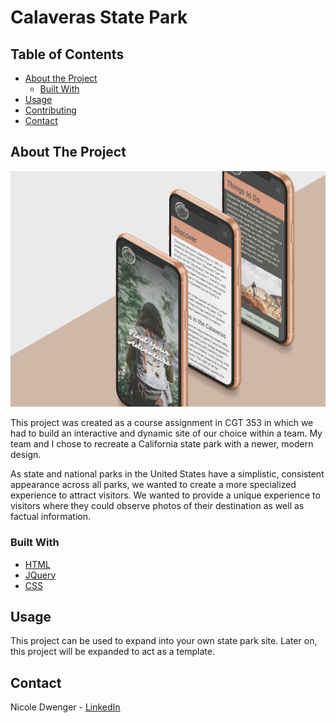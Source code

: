 <!--
*** Thanks for checking out this README Template. If you have a suggestion that would
*** make this better, please fork the repo and create a pull request or simply open
*** an issue with the tag "enhancement".
*** Thanks again! Now go create something AMAZING! :D
-->





<!-- PROJECT SHIELDS -->
<!--
*** I'm using markdown "reference style" links for readability.
*** Reference links are enclosed in brackets [ ] instead of parentheses ( ).
*** See the bottom of this document for the declaration of the reference variables
*** for contributors-url, forks-url, etc. This is an optional, concise syntax you may use.
*** https://www.markdownguide.org/basic-syntax/#reference-style-links
-->

# Calaveras State Park

<!-- TABLE OF CONTENTS -->
## Table of Contents

* [About the Project](#about-the-project)
  * [Built With](#built-with)
* [Usage](#usage)
* [Contributing](#contributing)
* [Contact](#contact)



<!-- ABOUT THE PROJECT -->
## About The Project

![Calaveras State Park Screen Shot][product-screenshot]

This project was created as a course assignment in CGT 353 in which we had to build an interactive and dynamic site of our choice within a team. My team and I chose to recreate a California state park with a newer, modern design.

As state and national parks in the United States have a simplistic, consistent appearance across all parks, we wanted to create a more specialized experience to attract visitors. We wanted to provide a unique experience to visitors where they could observe photos of their destination as well as factual information.

### Built With
* [HTML](https://www.w3schools.com/html/)
* [JQuery](https://jquery.com)
* [CSS](https://www.w3schools.com/css/default.asp)

<!-- USAGE EXAMPLES -->
## Usage

This project can be used to expand into your own state park site. Later on, this project will be expanded to act as a template.

<!-- CONTACT -->
## Contact

Nicole Dwenger - [LinkedIn](https://www.linkedin.com/in/nicoledwenger/)


<!-- MARKDOWN LINKS & IMAGES -->
<!-- https://www.markdownguide.org/basic-syntax/#reference-style-links -->
[contributors-shield]: https://img.shields.io/github/contributors/othneildrew/Best-README-Template.svg?style=flat-square
[contributors-url]: https://github.com/othneildrew/Best-README-Template/graphs/contributors
[forks-shield]: https://img.shields.io/github/forks/othneildrew/Best-README-Template.svg?style=flat-square
[forks-url]: https://github.com/othneildrew/Best-README-Template/network/members
[stars-shield]: https://img.shields.io/github/stars/othneildrew/Best-README-Template.svg?style=flat-square
[stars-url]: https://github.com/othneildrew/Best-README-Template/stargazers
[issues-shield]: https://img.shields.io/github/issues/othneildrew/Best-README-Template.svg?style=flat-square
[issues-url]: https://github.com/othneildrew/Best-README-Template/issues
[license-shield]: https://img.shields.io/github/license/othneildrew/Best-README-Template.svg?style=flat-square
[license-url]: https://github.com/othneildrew/Best-README-Template/blob/master/LICENSE.txt
[linkedin-shield]: https://img.shields.io/badge/-LinkedIn-black.svg?style=flat-square&logo=linkedin&colorB=555
[linkedin-url]: https://linkedin.com/in/othneildrew
[product-screenshot]: https://github.com/nicoledwenger/CalaverasStatePark/blob/master/calaveras_phone_mockup.jpg
